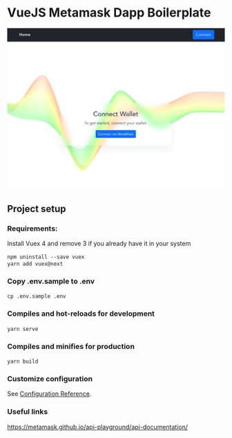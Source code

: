 # VueJS Metamask Dapp Boilerplate

![screenshot](https://github.com/daniel-farina/vuejs-dapp-boilerplate/blob/main/public/demo.png?raw=true)
## Project setup

### Requirements: 
Install Vuex 4 and remove 3 if you already have it in your system
```
npm uninstall --save vuex
yarn add vuex@next
```

### Copy .env.sample to .env

```
cp .env.sample .env
```


### Compiles and hot-reloads for development
```
yarn serve
```

### Compiles and minifies for production
```
yarn build
```

### Customize configuration
See [Configuration Reference](https://cli.vuejs.org/config/).


### Useful links
https://metamask.github.io/api-playground/api-documentation/
